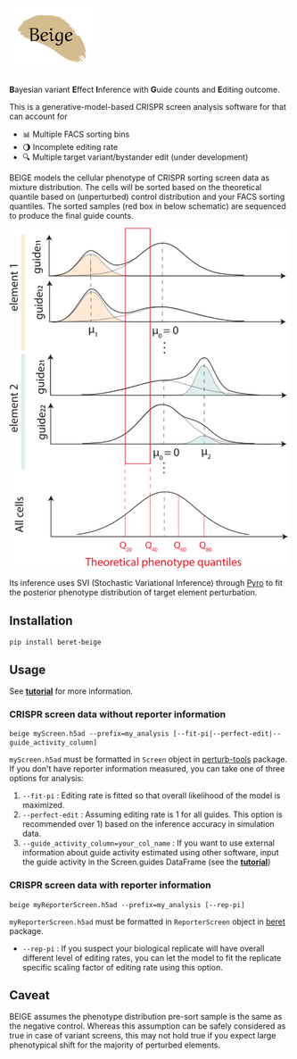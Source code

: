 # <img src="graphics/beige2.svg" alt="beige" width="150"/>
**B**ayesian variant **E**ffect **I**nference with **G**uide counts and **E**diting outcome.  

This is a generative-model-based CRISPR screen analysis software for that can account for   
*  :bar_chart: Multiple FACS sorting bins
*  :waning_gibbous_moon: Incomplete editing rate
*  :mag: Multiple target variant/bystander edit (under development)  

BEIGE models the cellular phenotype of CRISPR sorting screen data as mixture distribution. The cells will be sorted based on the theoretical quantile based on (unperturbed) control distribution and your FACS sorting quantiles. The sorted samples (red box in below schematic) are sequenced to produce the final guide counts.

<img src="graphics/model_design.svg" alt="model_design" width="500"/>

Its inference uses SVI (Stochastic Variational Inference) through [Pyro](http://pyro.ai/) to fit the posterior phenotype distribution of target element perturbation. 

## Installation 
```
pip install beret-beige
```

## Usage
See [**tutorial**](beige-tutorial.ipynb) for more information.
### CRISPR screen data without reporter information
```
beige myScreen.h5ad --prefix=my_analysis [--fit-pi|--perfect-edit|--guide_activity_column]
```
`myScreen.h5ad` must be formatted in `Screen` object in [perturb-tools](https://github.com/pinellolab/perturb-tools) package.
If you don't have reporter information measured, you can take one of three options for analysis:
1. `--fit-pi` : Editing rate is fitted so that overall likelihood of the model is maximized.
2. `--perfect-edit` : Assuming editing rate is 1 for all guides. This option is recommended over 1) based on the inference accuracy in simulation data.
3. `--guide_activity_column=your_col_name` : If you want to use external information about guide activity estimated using other software, input the guide activity in the Screen.guides DataFrame (see the [**tutorial**](beige-tutorial.ipynb))

### CRISPR screen data with reporter information
```
beige myReporterScreen.h5ad --prefix=my_analysis [--rep-pi]
```
`myReporterScreen.h5ad` must be formatted in `ReporterScreen` object in [beret](https://github.com/pinellolab/beret) package.  
*  `--rep-pi` : If you suspect your biological replicate will have overall different level of editing rates, you can let the model to fit the replicate specific scaling factor of editing rate using this option.

## Caveat
BEIGE assumes the phenotype distribution pre-sort sample is the same as the negative control. Whereas this assumption can be safely considered as true in case of variant screens, this may not hold true if you expect large phenotypical shift for the majority of perturbed elements.
